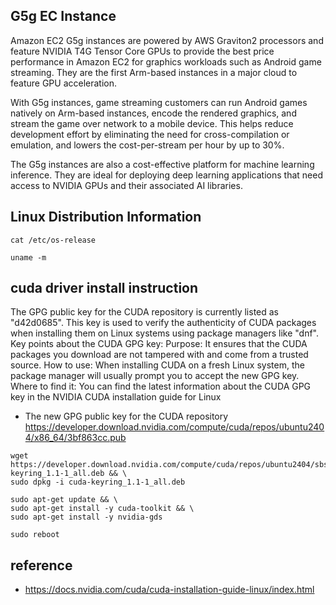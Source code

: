 ## G5g EC Instance ##
Amazon EC2 G5g instances are powered by AWS Graviton2 processors and feature NVIDIA T4G Tensor Core GPUs to provide the best price performance in Amazon EC2 for graphics workloads such as Android game streaming. They are the first Arm-based instances in a major cloud to feature GPU acceleration.

With G5g instances, game streaming customers can run Android games natively on Arm-based instances, encode the rendered graphics, and stream the game over network to a mobile device. This helps reduce development effort by eliminating the need for cross-compilation or emulation, and lowers the cost-per-stream per hour by up to 30%.

The G5g instances are also a cost-effective platform for machine learning inference. They are ideal for deploying deep learning applications that need access to NVIDIA GPUs and their associated AI libraries.


## Linux Distribution Information ##
```
cat /etc/os-release

uname -m
```

## cuda driver install instruction ##

The GPG public key for the CUDA repository is currently listed as "d42d0685". This key is used to verify the authenticity of CUDA packages when installing them on Linux systems using package managers like "dnf". 
Key points about the CUDA GPG key:
Purpose:
It ensures that the CUDA packages you download are not tampered with and come from a trusted source. 
How to use:
When installing CUDA on a fresh Linux system, the package manager will usually prompt you to accept the new GPG key. 
Where to find it:
You can find the latest information about the CUDA GPG key in the NVIDIA CUDA installation guide for Linux

* The new GPG public key for the CUDA repository
  https://developer.download.nvidia.com/compute/cuda/repos/ubuntu2404/x86_64/3bf863cc.pub


```
wget https://developer.download.nvidia.com/compute/cuda/repos/ubuntu2404/sbsa/cuda-keyring_1.1-1_all.deb && \
sudo dpkg -i cuda-keyring_1.1-1_all.deb
```

```
sudo apt-get update && \
sudo apt-get install -y cuda-toolkit && \
sudo apt-get install -y nvidia-gds

sudo reboot
```

## reference ##

* https://docs.nvidia.com/cuda/cuda-installation-guide-linux/index.html
